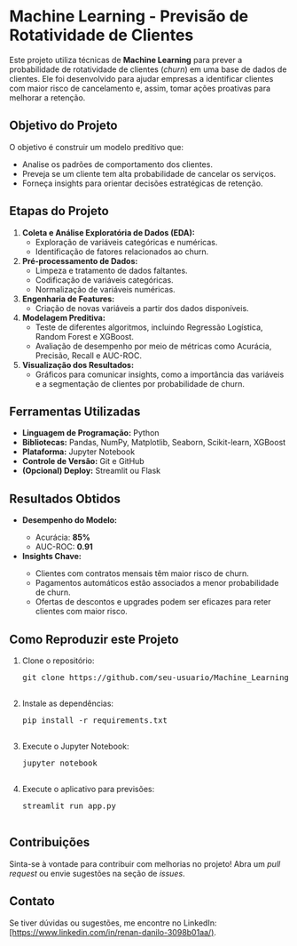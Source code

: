 <!DOCTYPE html>

<body>
    <h1>Machine Learning - Previsão de Rotatividade de Clientes</h1>
    <p>
        Este projeto utiliza técnicas de <strong>Machine Learning</strong> para prever a probabilidade de rotatividade de clientes (<em>churn</em>) em uma base de dados de clientes. Ele foi desenvolvido para ajudar empresas a identificar clientes com maior risco de cancelamento e, assim, tomar ações proativas para melhorar a retenção.
    </p>

 <h2>Objetivo do Projeto</h2>
    <p>
        O objetivo é construir um modelo preditivo que:
    </p>
    <ul>
        <li>Analise os padrões de comportamento dos clientes.</li>
        <li>Preveja se um cliente tem alta probabilidade de cancelar os serviços.</li>
        <li>Forneça insights para orientar decisões estratégicas de retenção.</li>
    </ul>

 <h2>Etapas do Projeto</h2>
    <ol>
        <li>
            <strong>Coleta e Análise Exploratória de Dados (EDA):</strong>
            <ul>
                <li>Exploração de variáveis categóricas e numéricas.</li>
                <li>Identificação de fatores relacionados ao churn.</li>
            </ul>
        </li>
        <li>
            <strong>Pré-processamento de Dados:</strong>
            <ul>
                <li>Limpeza e tratamento de dados faltantes.</li>
                <li>Codificação de variáveis categóricas.</li>
                <li>Normalização de variáveis numéricas.</li>
            </ul>
        </li>
        <li>
            <strong>Engenharia de Features:</strong>
            <ul>
                <li>Criação de novas variáveis a partir dos dados disponíveis.</li>
            </ul>
        </li>
        <li>
            <strong>Modelagem Preditiva:</strong>
            <ul>
                <li>Teste de diferentes algoritmos, incluindo Regressão Logística, Random Forest e XGBoost.</li>
                <li>Avaliação de desempenho por meio de métricas como Acurácia, Precisão, Recall e AUC-ROC.</li>
            </ul>
        </li>
        <li>
            <strong>Visualização dos Resultados:</strong>
            <ul>
                <li>Gráficos para comunicar insights, como a importância das variáveis e a segmentação de clientes por probabilidade de churn.</li>
            </ul>
        </li>
    </ol>

<h2>Ferramentas Utilizadas</h2>
    <ul>
        <li><strong>Linguagem de Programação:</strong> Python</li>
        <li><strong>Bibliotecas:</strong> Pandas, NumPy, Matplotlib, Seaborn, Scikit-learn, XGBoost</li>
        <li><strong>Plataforma:</strong> Jupyter Notebook</li>
        <li><strong>Controle de Versão:</strong> Git e GitHub</li>
        <li><strong>(Opcional) Deploy:</strong> Streamlit ou Flask</li>
    </ul>

<h2>Resultados Obtidos</h2>
    <ul>
        <li><strong>Desempenho do Modelo:</strong></li>
        <ul>
            <li>Acurácia: <strong>85%</strong></li>
            <li>AUC-ROC: <strong>0.91</strong></li>
        </ul>
        <li><strong>Insights Chave:</strong></li>
        <ul>
            <li>Clientes com contratos mensais têm maior risco de churn.</li>
            <li>Pagamentos automáticos estão associados a menor probabilidade de churn.</li>
            <li>Ofertas de descontos e upgrades podem ser eficazes para reter clientes com maior risco.</li>
        </ul>
    </ul>

<h2>Como Reproduzir este Projeto</h2>
    <ol>
        <li>Clone o repositório:
            <pre>
git clone https://github.com/seu-usuario/Machine_Learning.git
            </pre>
        </li>
        <li>Instale as dependências:
            <pre>
pip install -r requirements.txt
            </pre>
        </li>
        <li>Execute o Jupyter Notebook:
            <pre>
jupyter notebook
            </pre>
        </li>
        <li> Execute o aplicativo para previsões:
            <pre>
streamlit run app.py
            </pre>
        </li>
    </ol>

<h2>Contribuições</h2>
    <p>
        Sinta-se à vontade para contribuir com melhorias no projeto! Abra um <em>pull request</em> ou envie sugestões na seção de <em>issues</em>.
    </p>

 <h2>Contato</h2>
    <p>
        Se tiver dúvidas ou sugestões, me encontre no LinkedIn: <a href="#">[https://www.linkedin.com/in/renan-danilo-3098b01aa/)</a>.
    </p>
</body>
</html>

